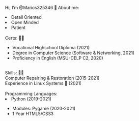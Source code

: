 Hi, I’m @Marios325346 👋 
About me:
<li> Detail Oriented </li>
<li>   Open Minded   </li>
<li>     Patient     </li>

</br>
Certs: 👨‍🎓
<ul>
  <li>Vocational Highschool Diploma (2021)</li>
  <li>Degree in Computer Science (Software & Networking, 2021) </li>
  <li>Proficiency in English (MSU-CELP C2, 2020)</li>
</ul>
</br>
Skills: 👨‍🔬 </br>
Computer Repairing & Restoration (2015-2021) </br>
Experience in Linux Systems 🐧 (2021) </br> </br>
Programming Languages: </br>
<li>Python (2019-2021)</li>
<ul>
   <li>Modules: Pygame (2020-2021)</li>
   <li>1 Year HTML5/CSS3</li>
</ul>
